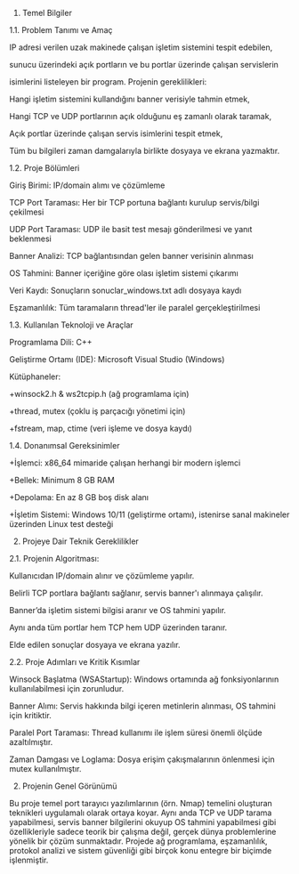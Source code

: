 1. Temel Bilgiler 

 1.1. Problem Tanımı ve Amaç 

  IP adresi verilen uzak makinede çalışan işletim sistemini tespit edebilen,  
  
  sunucu üzerindeki açık portların ve bu portlar üzerinde çalışan servislerin  
  
  isimlerini listeleyen bir program. Projenin gereklilikleri: 
  
  Hangi işletim sistemini kullandığını banner verisiyle tahmin etmek, 
  
  Hangi TCP ve UDP portlarının açık olduğunu eş zamanlı olarak taramak, 
  
  Açık portlar üzerinde çalışan servis isimlerini tespit etmek, 
  
  Tüm bu bilgileri zaman damgalarıyla birlikte dosyaya ve ekrana yazmaktır. 

1.2. Proje Bölümleri 

  Giriş Birimi: IP/domain alımı ve çözümleme 
  
  TCP Port Taraması: Her bir TCP portuna bağlantı kurulup servis/bilgi çekilmesi 
  
  UDP Port Taraması: UDP ile basit test mesajı gönderilmesi ve yanıt beklenmesi 
  
  Banner Analizi: TCP bağlantısından gelen banner verisinin alınması 
  
  OS Tahmini: Banner içeriğine göre olası işletim sistemi çıkarımı 
  
  Veri Kaydı: Sonuçların sonuclar_windows.txt adlı dosyaya kaydı 
  
  Eşzamanlılık: Tüm taramaların thread'ler ile paralel gerçekleştirilmesi 

1.3. Kullanılan Teknoloji ve Araçlar 

  Programlama Dili: C++ 
  
  Geliştirme Ortamı (IDE): Microsoft Visual Studio (Windows) 
  
  Kütüphaneler: 
  
  +winsock2.h & ws2tcpip.h (ağ programlama için) 
  
  +thread, mutex (çoklu iş parçacığı yönetimi için) 
  
  +fstream, map, ctime (veri işleme ve dosya kaydı) 

1.4. Donanımsal Gereksinimler 

  +İşlemci: x86_64 mimaride çalışan herhangi bir modern işlemci 
  
  +Bellek: Minimum 8 GB RAM 
  
  +Depolama: En az 8 GB boş disk alanı 
  
  +İşletim Sistemi: Windows 10/11 (geliştirme ortamı), istenirse sanal makineler üzerinden Linux test desteği 

 

2. Projeye Dair Teknik Gereklilikler 

  2.1. Projenin Algoritması: 
  
   Kullanıcıdan IP/domain alınır ve çözümleme yapılır. 
   
   Belirli TCP portlara bağlantı sağlanır, servis banner'ı alınmaya çalışılır. 
   
   Banner’da işletim sistemi bilgisi aranır ve OS tahmini yapılır. 
   
   Aynı anda tüm portlar hem TCP hem UDP üzerinden taranır. 
   
   Elde edilen sonuçlar dosyaya ve ekrana yazılır. 

 2.2. Proje Adımları ve Kritik Kısımlar 

   Winsock Başlatma (WSAStartup): Windows ortamında ağ fonksiyonlarının kullanılabilmesi için zorunludur. 
   
   Banner Alımı: Servis hakkında bilgi içeren metinlerin alınması, OS tahmini için kritiktir. 
   
   Paralel Port Taraması: Thread kullanımı ile işlem süresi önemli ölçüde azaltılmıştır. 
   
   Zaman Damgası ve Loglama: Dosya erişim çakışmalarının önlenmesi için mutex kullanılmıştır. 


 

2. Projenin Genel Görünümü  

Bu proje temel port tarayıcı yazılımlarının (örn. Nmap) temelini oluşturan teknikleri uygulamalı olarak ortaya koyar. Aynı anda TCP ve UDP tarama yapabilmesi, servis banner bilgilerini okuyup OS tahmini yapabilmesi gibi özellikleriyle sadece teorik bir çalışma değil, gerçek dünya problemlerine yönelik bir çözüm sunmaktadır. Projede ağ programlama, eşzamanlılık, protokol analizi ve sistem güvenliği gibi birçok konu entegre bir biçimde işlenmiştir. 
